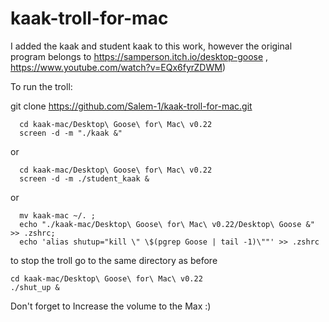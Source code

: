 # kaak-troll-for-mac
I added the kaak and student kaak to this work, however the original program belongs to https://samperson.itch.io/desktop-goose , https://www.youtube.com/watch?v=EQx6fyrZDWM)

To run the troll:

git clone https://github.com/Salem-1/kaak-troll-for-mac.git
```
  cd kaak-mac/Desktop\ Goose\ for\ Mac\ v0.22
  screen -d -m "./kaak &"
```
or
```
  cd kaak-mac/Desktop\ Goose\ for\ Mac\ v0.22
  screen -d -m ./student_kaak &
```
or 
```
  mv kaak-mac ~/. ;
  echo "./kaak-mac/Desktop\ Goose\ for\ Mac\ v0.22/Desktop\ Goose &" >> .zshrc;
  echo 'alias shutup="kill \" \$(pgrep Goose | tail -1)\""' >> .zshrc
```
to stop the troll go to the same directory as before
  ```
  cd kaak-mac/Desktop\ Goose\ for\ Mac\ v0.22
  ./shut_up &
```

Don't forget to Increase the volume to the Max :)
